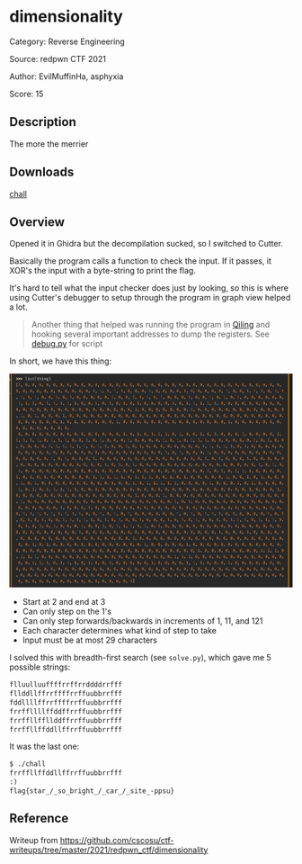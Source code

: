 # dimensionality

Category: Reverse Engineering

Source: redpwn CTF 2021

Author: EvilMuffinHa, asphyxia

Score: 15

## Description

The more the merrier

## Downloads

[chall](https://static.redpwn.net/uploads/ed7c592ca20e97504d90e1cfac208cbfa55adfb917dbd7db360f40d5f884860e/chall)

## Overview

Opened it in Ghidra but the decompilation sucked, so I switched to Cutter.

Basically the program calls a function to check the input. If it passes, it XOR's the input with a byte-string to print the flag.

It's hard to tell what the input checker does just by looking, so this is where using Cutter's debugger to setup through the program in graph view helped a lot.

> Another thing that helped was running the program in [Qiling](https://github.com/qilingframework/qiling) and hooking several important addresses to dump the registers. See [debug.py](https://github.com/cscosu/ctf-writeups/blob/master/2021/redpwn_ctf/dimensionality/debug.py) for script

In short, we have this thing:

[![thing.png](https://github.com/cscosu/ctf-writeups/raw/master/2021/redpwn_ctf/dimensionality/thing.png)](https://github.com/cscosu/ctf-writeups/blob/master/2021/redpwn_ctf/dimensionality/thing.png)

- Start at 2 and end at 3
- Can only step on the 1's
- Can only step forwards/backwards in increments of 1, 11, and 121
- Each character determines what kind of step to take
- Input must be at most 29 characters

I solved this with breadth-first search (see `solve.py`), which gave me 5 possible strings:

```
flluulluuffffrrffrrddddrrfff
fllddllffrrffffrrffuubbrrfff
fddllllffrrffffrrffuubbrrfff
frrffllllffddffrrffuubbrrfff
frrffllffllddffrrffuubbrrfff
frrffllffddllffrrffuubbrrfff
```

It was the last one:

```
$ ./chall
frrffllffddllffrrffuubbrrfff
:)
flag{star_/_so_bright_/_car_/_site_-ppsu}
```

## Reference

Writeup from https://github.com/cscosu/ctf-writeups/tree/master/2021/redpwn_ctf/dimensionality